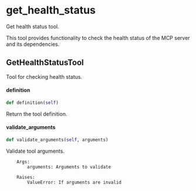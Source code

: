# get_health_status

Get health status tool.

This tool provides functionality to check the health status
of the MCP server and its dependencies.

## GetHealthStatusTool

Tool for checking health status.

#### definition

```python
def definition(self)
```

Return the tool definition.

#### validate_arguments

```python
def validate_arguments(self, arguments)
```

Validate tool arguments.
        
        Args:
            arguments: Arguments to validate
            
        Raises:
            ValueError: If arguments are invalid
